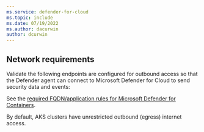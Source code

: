 ```yaml
---
ms.service: defender-for-cloud
ms.topic: include
ms.date: 07/19/2022
ms.author: dacurwin
author: dcurwin
---
```


## Network requirements

Validate the following endpoints are configured for outbound access so that the Defender agent can connect to Microsoft Defender for Cloud to send security data and events:

See the [required FQDN/application rules for Microsoft Defender for Containers](../../aks/outbound-rules-control-egress.md#microsoft-defender-for-containers).

By default, AKS clusters have unrestricted outbound (egress) internet access.
